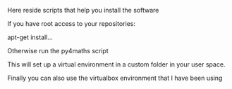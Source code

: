 Here reside scripts that help you install the software

If you have root access to your repositories:

apt-get install...


Otherwise run the py4maths script

This will set up a virtual environment in a custom folder in your user space.

Finally you can also use the virtualbox environment that I have been using